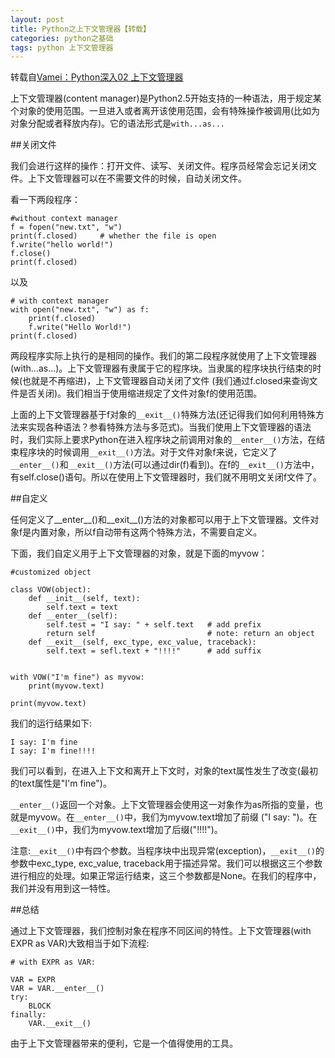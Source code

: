 ```yaml
---
layout: post
title: Python之上下文管理器【转载】
categories: python之基础 
tags: python 上下文管理器
---
```


转载自[Vamei：Python深入02 上下文管理器](http://www.cnblogs.com/vamei/archive/2012/11/23/2772445.html)

上下文管理器(content manager)是Python2.5开始支持的一种语法，用于规定某个对象的使用范围。一旦进入或者离开该使用范围，会有特殊操作被调用(比如为对象分配或者释放内存)。它的语法形式是`with...as...`

##关闭文件

我们会进行这样的操作：打开文件、读写、关闭文件。程序员经常会忘记关闭文件。上下文管理器可以在不需要文件的时候，自动关闭文件。

看一下两段程序：

```
#without context manager
f = fopen("new.txt", "w")
print(f.closed)     # whether the file is open
f.write("hello world!")
f.close()
print(f.closed)
```

以及

```
# with context manager
with open("new.txt", "w") as f:
    print(f.closed)
    f.write("Hello World!")
print(f.closed)    
```

两段程序实际上执行的是相同的操作。我们的第二段程序就使用了上下文管理器 (with...as...)。上下文管理器有隶属于它的程序块。当隶属的程序块执行结束的时候(也就是不再缩进)，上下文管理器自动关闭了文件 (我们通过f.closed来查询文件是否关闭)。我们相当于使用缩进规定了文件对象f的使用范围。

上面的上下文管理器基于f对象的`__exit__()`特殊方法(还记得我们如何利用特殊方法来实现各种语法？参看特殊方法与多范式)。当我们使用上下文管理器的语法时，我们实际上要求Python在进入程序块之前调用对象的`__enter__()`方法，在结束程序块的时候调用`__exit__()`方法。对于文件对象f来说，它定义了`__enter__()`和`__exit__()`方法(可以通过dir(f)看到)。在f的`__exit__()`方法中，有self.close()语句。所以在使用上下文管理器时，我们就不用明文关闭f文件了。

##自定义

任何定义了__enter__()和__exit__()方法的对象都可以用于上下文管理器。文件对象f是内置对象，所以f自动带有这两个特殊方法，不需要自定义。

下面，我们自定义用于上下文管理器的对象，就是下面的myvow：

```
#customized object

class VOW(object):
    def __init__(self, text):
        self.text = text
    def __enter__(self):
        self.test = "I say: " + self.text   # add prefix
        return self                         # note: return an object
    def __exit__(self, exc_type, exc_value, traceback):
        self.text = sefl.text + "!!!!"      # add suffix
        

with VOW("I'm fine") as myvow:
    print(myvow.text)
    
print(myvow.text)
```

我们的运行结果如下:

```
I say: I'm fine
I say: I'm fine!!!!
```

我们可以看到，在进入上下文和离开上下文时，对象的text属性发生了改变(最初的text属性是"I'm fine")。

`__enter__()`返回一个对象。上下文管理器会使用这一对象作为as所指的变量，也就是myvow。在`__enter__()`中，我们为myvow.text增加了前缀 ("I say: ")。在`__exit__()`中，我们为myvow.text增加了后缀("!!!!")。

注意:`__exit__()`中有四个参数。当程序块中出现异常(exception)，`__exit__()`的参数中exc_type, exc_value, traceback用于描述异常。我们可以根据这三个参数进行相应的处理。如果正常运行结束，这三个参数都是None。在我们的程序中，我们并没有用到这一特性。

##总结

通过上下文管理器，我们控制对象在程序不同区间的特性。上下文管理器(with EXPR as VAR)大致相当于如下流程:

```
# with EXPR as VAR:

VAR = EXPR
VAR = VAR.__enter__()
try:
    BLOCK
finally:
    VAR.__exit__()
```

由于上下文管理器带来的便利，它是一个值得使用的工具。